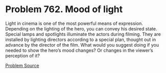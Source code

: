 # Problem 762. Mood of light

Light in cinema is one of the most powerful means of expression. Depending on the lighting of the hero, you can convey his desired state. Special lamps and spotlights illuminate the actors during filming. They are installed by lighting directors according to a special plan, thought out in advance by the director of the film. What would you suggest doing if you needed to show the hero’s mood changes? Or changes in the viewer’s perception of it?

[Problem Source](https://www.trizland.ru/tasks/1492/)